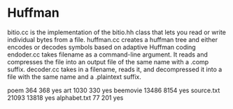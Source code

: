 # Huffman
bitio.cc is the implementation of the bitio.hh class that lets you read or write individual bytes from a file.
huffman.cc creates a huffman tree and either encodes or decodes symbols based on adaptive Huffman coding
endoder.cc takes filename as a command-line argument. It reads and compresses the file into an output file of
the same name with a .comp suffix.
decoder.cc takes in a filename, reads it, and decompressed it into a file with 
the same name and a .plaintext suffix. 


poem  364  368  yes
art 1030  330   yes
beemovie 13486  8154  yes
source.txt 21093  13818  yes
alphabet.txt  77  201   yes
